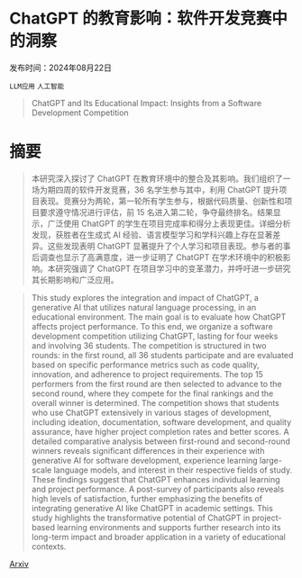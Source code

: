 # ChatGPT 的教育影响：软件开发竞赛中的洞察

发布时间：2024年08月22日

`LLM应用` `人工智能`

> ChatGPT and Its Educational Impact: Insights from a Software Development Competition

# 摘要

> 本研究深入探讨了 ChatGPT 在教育环境中的整合及其影响。我们组织了一场为期四周的软件开发竞赛，36 名学生参与其中，利用 ChatGPT 提升项目表现。竞赛分为两轮，第一轮所有学生参与，根据代码质量、创新性和项目要求遵守情况进行评估，前 15 名进入第二轮，争夺最终排名。结果显示，广泛使用 ChatGPT 的学生在项目完成率和得分上表现更佳。详细分析发现，获胜者在生成式 AI 经验、语言模型学习和学科兴趣上存在显著差异。这些发现表明 ChatGPT 显著提升了个人学习和项目表现。参与者的事后调查也显示了高满意度，进一步证明了 ChatGPT 在学术环境中的积极影响。本研究强调了 ChatGPT 在项目学习中的变革潜力，并呼吁进一步研究其长期影响和广泛应用。

> This study explores the integration and impact of ChatGPT, a generative AI that utilizes natural language processing, in an educational environment. The main goal is to evaluate how ChatGPT affects project performance. To this end, we organize a software development competition utilizing ChatGPT, lasting for four weeks and involving 36 students. The competition is structured in two rounds: in the first round, all 36 students participate and are evaluated based on specific performance metrics such as code quality, innovation, and adherence to project requirements. The top 15 performers from the first round are then selected to advance to the second round, where they compete for the final rankings and the overall winner is determined. The competition shows that students who use ChatGPT extensively in various stages of development, including ideation, documentation, software development, and quality assurance, have higher project completion rates and better scores. A detailed comparative analysis between first-round and second-round winners reveals significant differences in their experience with generative AI for software development, experience learning large-scale language models, and interest in their respective fields of study. These findings suggest that ChatGPT enhances individual learning and project performance. A post-survey of participants also reveals high levels of satisfaction, further emphasizing the benefits of integrating generative AI like ChatGPT in academic settings. This study highlights the transformative potential of ChatGPT in project-based learning environments and supports further research into its long-term impact and broader application in a variety of educational contexts.

[Arxiv](https://arxiv.org/abs/2409.03779)